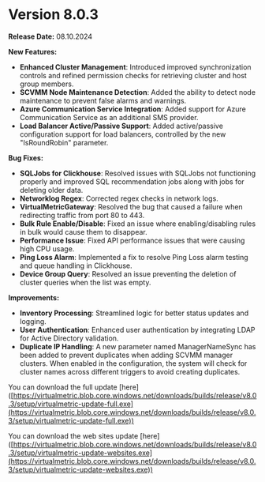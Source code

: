 # Version 8.0.3

**Release Date:** 08.10.2024

**New Features:**

* **Enhanced Cluster Management**: Introduced improved synchronization controls and refined permission checks for retrieving cluster and host group members.
* **SCVMM Node Maintenance Detection**: Added the ability to detect node maintenance to prevent false alarms and warnings.
* **Azure Communication Service Integration**: Added support for Azure Communication Service as an additional SMS provider.
* **Load Balancer Active/Passive Support**: Added active/passive configuration support for load balancers, controlled by the new "IsRoundRobin" parameter.

**Bug Fixes:**

* **SQLJobs for Clickhouse**: Resolved issues with SQLJobs not functioning properly and improved SQL recommendation jobs along with jobs for deleting older data.
* **Networklog Regex**: Corrected regex checks in network logs.
* **VirtualMetricGateway**: Resolved the bug that caused a failure when redirecting traffic from port 80 to 443.
* **Bulk Rule Enable/Disable**: Fixed an issue where enabling/disabling rules in bulk would cause them to disappear.
* **Performance Issue**: Fixed API performance issues that were causing high CPU usage.
* **Ping Loss Alarm**: Implemented a fix to resolve Ping Loss alarm testing and queue handling in Clickhouse.
* **Device Group Query**: Resolved an issue preventing the deletion of cluster queries when the list was empty.

**Improvements:**

* **Inventory Processing**: Streamlined logic for better status updates and logging.
* **User Authentication**: Enhanced user authentication by integrating LDAP for Active Directory validation.
* **Duplicate IP Handling**: A new parameter named ManagerNameSync has been added to prevent duplicates when adding SCVMM manager clusters. When enabled in the configuration, the system will check for cluster names across different triggers to avoid creating duplicates.

You can download the full update \[here]\([https://virtualmetric.blob.core.windows.net/downloads/builds/release/v8.0.3/setup/virtualmetric-update-full.exe](https://virtualmetric.blob.core.windows.net/downloads/builds/release/v8.0.3/setup/virtualmetric-update-full.exe))

You can download the web sites update \[here]\([https://virtualmetric.blob.core.windows.net/downloads/builds/release/v8.0.3/setup/virtualmetric-update-websites.exe](https://virtualmetric.blob.core.windows.net/downloads/builds/release/v8.0.3/setup/virtualmetric-update-websites.exe))



